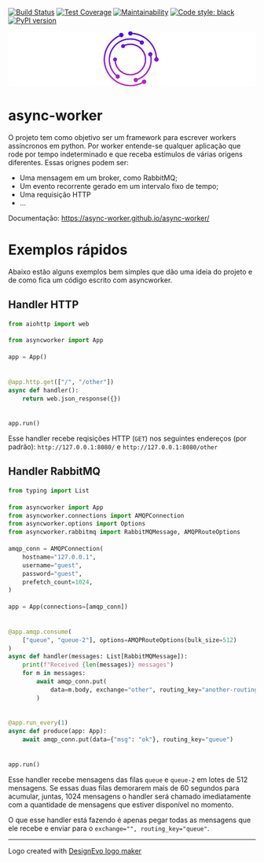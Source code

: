 
[![Build Status](https://github.com/async-worker/async-worker/actions/workflows/main.yaml/badge.svg?branch=main)](https://github.com/async-worker/async-worker/actions/workflows/main.yaml)
[![Test Coverage](https://api.codeclimate.com/v1/badges/3119eaf8c7fee70af417/test_coverage)](https://codeclimate.com/github/async-worker/async-worker/test_coverage)
[![Maintainability](https://api.codeclimate.com/v1/badges/3119eaf8c7fee70af417/maintainability)](https://codeclimate.com/github/async-worker/async-worker/maintainability)
[![Code style: black](https://img.shields.io/badge/code%20style-black-000000.svg)](https://github.com/ambv/black)
[![PyPI version](https://badge.fury.io/py/async-worker.svg)](https://badge.fury.io/py/async-worker)


![Logo](./logo.png)

# async-worker

O projeto tem como objetivo ser um framework para escrever workers assíncronos em python. Por worker entende-se qualquer aplicação que rode por tempo indeterminado e que receba estímulos de várias origens diferentes. Essas orignes podem ser:

 - Uma mensagem em um broker, como RabbitMQ;
 - Um evento recorrente gerado em um intervalo fixo de tempo;
 - Uma requisição HTTP
 - ...

 Documentação: https://async-worker.github.io/async-worker/

# Exemplos rápidos

Abaixo estão alguns exemplos bem simples que dão uma ideia do projeto e de como fica um código escrito com asyncworker.

## Handler HTTP

```python
from aiohttp import web

from asyncworker import App

app = App()


@app.http.get(["/", "/other"])
async def handler():
    return web.json_response({})


app.run()
```

Esse handler recebe reqisições HTTP (`GET`) nos seguintes endereços (por padrão): `http://127.0.0.1:8080/` e `http://127.0.0.1:8080/other`

## Handler RabbitMQ

```python
from typing import List

from asyncworker import App
from asyncworker.connections import AMQPConnection
from asyncworker.options import Options
from asyncworker.rabbitmq import RabbitMQMessage, AMQPRouteOptions

amqp_conn = AMQPConnection(
    hostname="127.0.0.1",
    username="guest",
    password="guest",
    prefetch_count=1024,
)

app = App(connections=[amqp_conn])


@app.amqp.consume(
    ["queue", "queue-2"], options=AMQPRouteOptions(bulk_size=512)
)
async def handler(messages: List[RabbitMQMessage]):
    print(f"Received {len(messages)} messages")
    for m in messages:
        await amqp_conn.put(
            data=m.body, exchange="other", routing_key="another-routing-key"
        )


@app.run_every(1)
async def produce(app: App):
    await amqp_conn.put(data={"msg": "ok"}, routing_key="queue")


app.run()
```

Esse handler recebe mensagens das filas `queue` e `queue-2` em lotes de 512 mensagens. Se essas duas filas demorarem mais de 60 segundos para acumular, juntas, 1024 mensagens o handler será chamado imediatamente com a quantidade de mensagens que estiver disponível no momento.

O que esse handler está fazendo é apenas pegar todas as mensagens que ele recebe e enviar para o `exchange="", routing_key="queue"`.

---

Logo created with [DesignEvo logo maker](https://www.designevo.com/)
